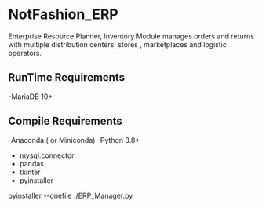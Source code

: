 # NotFashion_ERP
Enterprise Resource Planner, Inventory Module
manages orders and returns with multiple distribution centers,  stores , marketplaces and logistic operators.

## RunTime Requirements

-MariaDB 10+

## Compile Requirements

-Anaconda ( or Miniconda)
-Python 3.8+
 - mysql.connector
 - pandas
 - tkinter
 - pyinstaller

pyinstaller --onefile ./ERP_Manager.py








